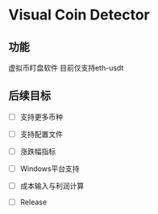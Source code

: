 # Visual Coin Detector

## 功能
虚拟币盯盘软件
目前仅支持eth-usdt

## 后续目标
- [ ] 支持更多币种
- [ ] 支持配置文件
- [ ] 涨跌幅指标
- [ ] Windows平台支持
- [ ] 成本输入与利润计算
- [ ] Release


